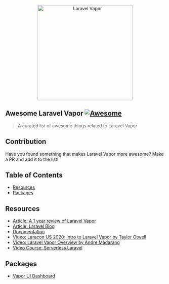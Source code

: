 <p align="center">
    <img title="Laravel Vapor" height="300" src="https://raw.githubusercontent.com/nunomaduro/awesome-laravel-vapor/master/laravel-vapor.png" />
</p>

## Awesome Laravel Vapor [![Awesome](https://rawcdn.githack.com/sindresorhus/awesome/d7305f38d29fed78fa85652e3a63e154dd8e8829/media/badge.svg)](https://github.com/sindresorhus/awesome)

> A curated list of awesome things related to Laravel Vapor

## Contribution
Have you found something that makes Laravel Vapor more awesome? Make a PR and add it to the list!

## Table of Contents

- [Resources](#resources)
- [Packages](#packages)

## Resources
* [Article: A 1 year review of Laravel Vapor](https://usefathom.com/blog/vapor-one-year)
* [Article: Laravel Blog](https://blog.laravel.com/vapor)
* [Documentation](https://docs.vapor.build/1.0/introduction.html)
* [Video: Laracon US 2020: Intro to Laravel Vapor by Taylor Otwell](https://www.youtube.com/watch?v=XsPeWjKAUt0)
* [Video: Laravel Vapor Overview by Andre Madarang](https://www.youtube.com/watch?v=xqVUdebctAM)
* [Video Course: Serverless Laravel](https://serverlesslaravelcourse.com)

## Packages
* [Vapor UI Dashboard](https://github.com/laravel/vapor-ui)
